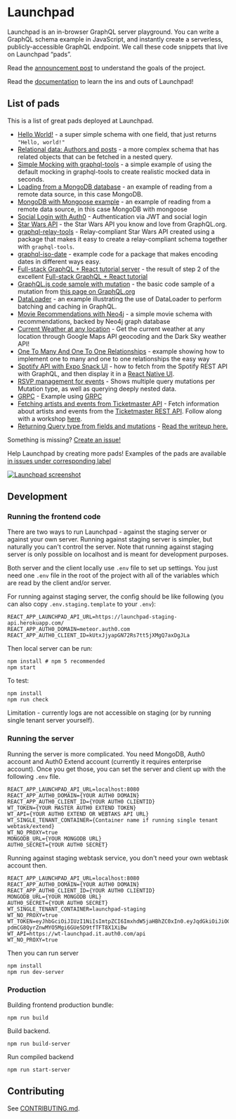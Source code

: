 # Launchpad

Launchpad is an in-browser GraphQL server playground. You can write a GraphQL
schema example in JavaScript, and instantly create a serverless,
publicly-accessible GraphQL endpoint. We call these code snippets that live on
Launchpad “pads”.

Read the [announcement post](https://dev-blog.apollodata.com/introducing-launchpad-the-graphql-server-demo-platform-cc4e7481fcba) to understand the goals of the project.

Read the [documentation](docs.md) to learn the ins and outs of Launchpad!

## List of pads

This is a list of great pads deployed at Launchpad.

- [Hello World!](https://launchpad.graphql.com/new) - a super simple schema with one field, that just returns `"Hello, world!"`
- [Relational data: Authors and posts](https://launchpad.graphql.com/1jzxrj179) - a more complex schema that has related objects that can be fetched in a nested query.
- [Simple Mocking with graphql-tools](https://launchpad.graphql.com/98lq7vz8r) - a simple example of using the default mocking in graphql-tools to create realistic mocked data in seconds.
- [Loading from a MongoDB database](https://launchpad.graphql.com/vkmr1kl83) - an example of reading from a remote data source, in this case MongoDB.
- [MongoDB with Mongoose example](https://launchpad.graphql.com/m55w845j9) - an example of reading from a remote data source, in this case MongoDB with mongoose
- [Social Login with Auth0](https://launchpad.graphql.com/n4xk8xm87) - Authentication via JWT and social login
- [Star Wars API](https://launchpad.graphql.com/mpjk0plp9) - the Star Wars API you know and love from GraphQL.org.
- [graphql-relay-tools](https://launchpad.graphql.com/1w4r8lx49) - Relay-compliant Star Wars API created using a package that makes it easy to create a relay-compliant schema together with `graphql-tools`.
- [graphql-iso-date](https://launchpad.graphql.com/vkvpvznr3) - example code for a package that makes encoding dates in different ways easy.
- [Full-stack GraphQL + React tutorial server](https://launchpad.graphql.com/rwrz11zrn) - the result of step 2 of the excellent [Full-stack GraphQL + React tutorial](https://dev-blog.apollodata.com/full-stack-react-graphql-tutorial-582ac8d24e3b)
- [GraphQL.js code sample with mutation](https://launchpad.graphql.com/98lpqv3rr) - the basic code sample of a mutation from [this page on GraphQL.org](http://graphql.org/graphql-js/mutations-and-input-types/)
- [DataLoader](https://launchpad.graphql.com/954z0pwrr) - an example illustrating the use of DataLoader to perform batching and caching in GraphQL.
- [Movie Recommendations with Neo4j](https://launchpad.graphql.com/3wzp7qnjv) - a simple movie schema with recommendations, backed by Neo4j graph database
- [Current Weather at any location](https://launchpad.graphql.com/5rrx10z19) - Get the current weather at any location through Google Maps API geocoding and the Dark Sky weather API!
- [One To Many And One To One Relationships](https://launchpad.graphql.com/4nqqqmr19) - example showing how to implement one to many and one to one relationships the easy way
- [Spotify API with Expo Snack UI](https://launchpad.graphql.com/pjwnq05l0) - how to fetch from the Spotify REST API with GraphQL, and then display it in a [React Native UI](https://snack.expo.io/ry2l_IXZW).
- [RSVP management for events](https://launchpad.graphql.com/4nq37v3x9) - Shows multiple query mutations per Mutation type, as well as querying deeply nested data.
- [GRPC](https://launchpad.graphql.com/mrwx0l4x9) - Example using [GRPC](http://www.grpc.io/)
- [Fetching artists and events from Ticketmaster API](https://launchpad.graphql.com/9pw9nnkjr) - Fetch information about artists and events from the [Ticketmaster REST API](http://developer.ticketmaster.com/products-and-docs/apis/discovery-api/v2/). Follow along with a workshop [here](https://github.com/stubailo/ticketmaster-workshop).
- [Returning Query type from fields and mutations](https://launchpad.graphql.com/9w8v1jvkr) - [Read the writeup here.](https://medium.com/@stubailo/returning-the-query-type-in-graphql-111d5c0b15b8)

Something is missing?
[Create an issue!](https://github.com/apollographql/launchpad/issues/new)

Help Launchpad by creating more pads! Examples of the pads are available
[in issues under corresponding label](https://github.com/apollographql/launchpad/issues?q=is%3Aopen+is%3Aissue+label%3A%22launchpad+example%22)

[![Launchpad screenshot](screenshot.png)](https://launchpad.graphql.com/1jzxrj179)

## Development

### Running the frontend code

There are two ways to run Launchpad - against the staging server or against
your own server. Running against staging server is simpler, but naturally
you can't control the server. Note that running against staging server is
only possible on localhost and is meant for development purposes.

Both server and the client locally use `.env` file to set up settings. You
just need one `.env` file in the root of the project with all of the variables
which are read by the client and/or server.

For running against staging server, the config should be like following (you
can also copy `.env.staging.template` to your `.env`):

```
REACT_APP_LAUNCHPAD_API_URL=https://launchpad-staging-api.herokuapp.com/
REACT_APP_AUTH0_DOMAIN=meteor.auth0.com
REACT_APP_AUTH0_CLIENT_ID=kUtxJjyapGN72Rs7tt5jXMgQ7axDgJLa
```

Then local server can be run:

```
npm install # npm 5 recommended
npm start
```

To test:

```
npm install
npm run check
```

Limitation - currently logs are not accessible on staging (or by running single
tenant server yourself).

### Running the server

Running the server is more complicated. You need MongoDB, Auth0 account and
Auth0 Extend account (currently it requires enterprise account). Once you get
those, you can set the server and client up with the following `.env` file.

```
REACT_APP_LAUNCHPAD_API_URL=localhost:8080
REACT_APP_AUTH0_DOMAIN={YOUR AUTH0 DOMAIN}
REACT_APP_AUTH0_CLIENT_ID={YOUR AUTH0 CLIENTID}
WT_TOKEN={YOUR MASTER AUTH0 EXTEND TOKEN}
WT_API={YOUR AUTH0 EXTEND OR WEBTAKS API URL}
WT_SINGLE_TENANT_CONTAINER={Container name if running single tenant webtask/extend}
WT_NO_PROXY=true
MONGODB_URL={YOUR MONGODB URL}
AUTH0_SECRET={YOUR AUTH0 SECRET}
```

Running against staging webtask service, you don't need your own webtask account
then.

```
REACT_APP_LAUNCHPAD_API_URL=localhost:8080
REACT_APP_AUTH0_DOMAIN={YOUR AUTH0 DOMAIN}
REACT_APP_AUTH0_CLIENT_ID={YOUR AUTH0 CLIENTID}
MONGODB_URL={YOUR MONGODB URL}
AUTH0_SECRET={YOUR AUTH0 SECRET}
WT_SINGLE_TENANT_CONTAINER=launchpad-staging
WT_NO_PROXY=true
WT_TOKEN=eyJhbGciOiJIUzI1NiIsImtpZCI6ImxhdW5jaHBhZC0xIn0.eyJqdGkiOiJiOGQ4OWE2OWUxN2Y0NWNhODIxM2M4ZGVjZDVlYjY4MyIsImlhdCI6MTQ5NzYwMjk0NiwiY2EiOlsiZmYxNDczNDYzNzY5NDNmMWEwN2JkMmQyNDkyYmUzZTkiXSwiZGQiOjIsInRlbiI6ImxhdW5jaHBhZC1zdGFnaW5nIn0.jT31-pdmCG8QyrZnwMYO5Mgi6GUe5D9tfTFT8X1XiBw
WT_API=https://wt-launchpad.it.auth0.com/api
WT_NO_PROXY=true
```

Then you can run server

```
npm install
npm run dev-server
```

### Production

Building frontend production bundle:

```
npm run build
```

Build backend.

```
npm run build-server
```

Run compiled backend

```
npm run start-server
```

## Contributing

See [CONTRIBUTING.md](CONTRIBUTING.md).
